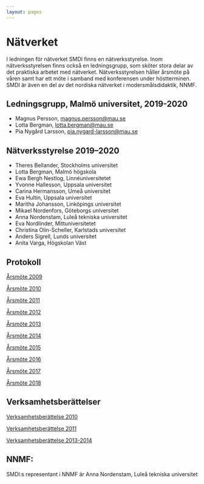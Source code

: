 ```yaml
---
layout: pages
---
```


#  Nätverket

I ledningen för nätverket SMDI finns en nätverksstyrelse. Inom nätverksstyrelsen finns också en ledningsgrupp, som sköter stora delar av det praktiska arbetet med nätverket. Nätverksstyrelsen håller årsmöte på våren samt har ett möte i samband med konferensen under höstterminen. SMDI är även en del av det nordiska nätverket i modersmålsdidaktik, NNMF.

## Ledningsgrupp, Malmö universitet, 2019-2020

* Magnus Persson, magnus.persson@mau.se
* Lotta Bergman, lotta.bergman@mau.se
* Pia Nygård Larsson, pia.nygard-larsson@mau.se 

## Nätverksstyrelse 2019–2020

* Theres Bellander, Stockholms universitet
* Lotta Bergman, Malmö högskola
* Ewa Bergh Nestlog, Linnéuniversitetet
* Yvonne Hallesson, Uppsala universitet
* Carina Hermansson, Umeå universitet
* Eva Hultin, Uppsala universitet
* Maritha Johansson, Linköpings universitet
* Mikael Nordenfors, Göteborgs universitet
* Anna Nordenstam, Luleå tekniska universitet
* Eva Nordlinder, Mittuniversitetet
* Christina Olin-Scheller, Karlstads universitet
* Anders Sigrell, Lunds universitet
* Anita Varga, Högskolan Väst


## Protokoll

[Årsmöte 2009](https://drive.google.com/open?id=1ET5L63_Y0IfibY0HKg61n5uTWs1ft1QN)

[Årsmöte 2010](https://drive.google.com/open?id=1xyixM1tEyx3LCM_WNOGnuBlW2Icrt8Xa)

[Årsmöte 2011](https://drive.google.com/open?id=1zcm-ToiicLsE4Q9bZCUixE7ptW_2a4ue)

[Årsmöte 2012](https://drive.google.com/open?id=1gRlReIaP6MdW-68MPXNzDLfAFQI4S8sU)

[Årsmöte 2013](https://drive.google.com/open?id=1KkS9NMOvjlJ5Oinzhj_5FUKY3MawSe_y)

[Årsmöte 2014](https://drive.google.com/open?id=1MY9M8qiSbFrDlA21RKfDbZzTE5NE30Ee)

[Årsmöte 2015](https://drive.google.com/open?id=1Azr1gHh3cdCEAzjQjyuY5xL3tttf2xHm)

[Årsmöte 2016](https://drive.google.com/open?id=13wjhJr1_xqK7eIGxb-7wUXsUHs3sPlcc)

[Årsmöte 2017](https://drive.google.com/open?id=1S6ehus0u7950IJtXgU43boY5rtwVfB7B)

[Årsmöte 2018](https://drive.google.com/open?id=1PqV1p0adCWiACZLFT8HrjNf4L0uRSqUP)

## Verksamhetsberättelser

[Verksamhetsberättelse 2010](https://drive.google.com/open?id=11c-SOFPqGyTK475EndyV5L-NVb6wcQEb)


[Verksamhetsberättelse 2011](https://drive.google.com/open?id=1OYedZPn6o284YH3dp6QdNKuE-V0w_1jI)


[Verksamhetsberättelse 2013-2014](https://drive.google.com/open?id=1edqmBKVYCnEqEzSWzHY1PjL_q0VAi8Bw)

## NNMF:
SMDI:s representant i NNMF är Anna Nordenstam, Luleå tekniska universitet
